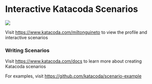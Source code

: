 # Interactive Katacoda Scenarios

[![](http://shields.katacoda.com/katacoda/miltonguineto/count.svg)](https://www.katacoda.com/miltonguineto "Get your profile on Katacoda.com")

Visit https://www.katacoda.com/miltonguineto to view the profile and interactive scenarios

### Writing Scenarios
Visit https://www.katacoda.com/docs to learn more about creating Katacoda scenarios

For examples, visit https://github.com/katacoda/scenario-example
